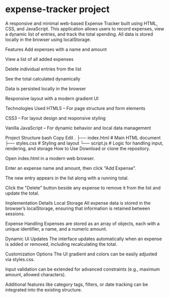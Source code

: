 # expense-tracker project
A responsive and minimal web-based Expense Tracker built using HTML, CSS, and JavaScript. This application allows users to record expenses, view a dynamic list of entries, and track the total spending. All data is stored locally in the browser using localStorage.

Features
Add expenses with a name and amount

View a list of all added expenses

Delete individual entries from the list

See the total calculated dynamically

Data is persisted locally in the browser

Responsive layout with a modern gradient UI

Technologies Used
HTML5 – For page structure and form elements

CSS3 – For layout design and responsive styling

Vanilla JavaScript – For dynamic behavior and local data management

Project Structure
bash
Copy
Edit
.
├── index.html        # Main HTML document
├── styles.css        # Styling and layout
└── script.js         # Logic for handling input, rendering, and storage
How to Use
Download or clone the repository.

Open index.html in a modern web browser.

Enter an expense name and amount, then click "Add Expense".

The new entry appears in the list along with a running total.

Click the "Delete" button beside any expense to remove it from the list and update the total.

Implementation Details
Local Storage
All expense data is stored in the browser’s localStorage, ensuring that information is retained between sessions.

Expense Handling
Expenses are stored as an array of objects, each with a unique identifier, a name, and a numeric amount.

Dynamic UI Updates
The interface updates automatically when an expense is added or removed, including recalculating the total.

Customization Options
The UI gradient and colors can be easily adjusted via styles.css.

Input validation can be extended for advanced constraints (e.g., maximum amount, allowed characters).

Additional features like category tags, filters, or date tracking can be integrated into the existing structure.
